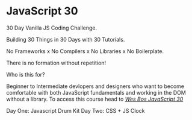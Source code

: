 # JavaScript 30

30 Day Vanilla JS Coding Challenge.

Building 30 Things in 30 Days with 30 Tutorials.

No Frameworks x No Compilers x No Libraries x No Boilerplate.

There is no formation without repetition!

Who is this for?

Beginner to Intermediate devlopers and designers who want to become comfortable with both JavaScript fundamentals and working in the DOM without a library. To access this course head to [*Wes Bos JavaScript 30*](https://JavaScript30.com)

Day One: Javascript Drum Kit
Day Two: CSS + JS Clock
